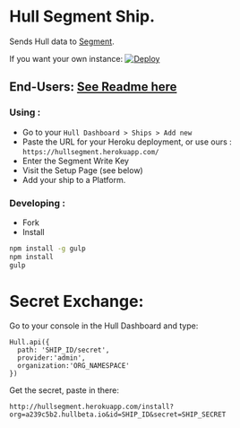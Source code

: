 
# Hull Segment Ship.

Sends Hull data to [Segment](http://segment.com).

If you want your own instance: [![Deploy](https://www.herokucdn.com/deploy/button.png)](https://heroku.com/deploy?template=https://github.com/hull-ships/hull-segment)

End-Users: [See Readme here](https://dashboard.hullapp.io/readme?url=https://hullsegment.herokuapp.com)
---

### Using :

- Go to your `Hull Dashboard > Ships > Add new`
- Paste the URL for your Heroku deployment, or use ours : `https://hullsegment.herokuapp.com/`
- Enter the Segment Write Key
- Visit the Setup Page (see below)
- Add your ship to a Platform.

### Developing : 

- Fork
- Install

```sh
npm install -g gulp
npm install
gulp
```

# Secret Exchange: 

Go to your console in the Hull Dashboard and type: 

```
Hull.api({
  path: 'SHIP_ID/secret',
  provider:'admin',
  organization:'ORG_NAMESPACE'
})
```

Get the secret, paste in there: 

`http://hullsegment.herokuapp.com/install?org=a239c5b2.hullbeta.io&id=SHIP_ID&secret=SHIP_SECRET`
